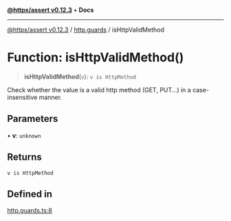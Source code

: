 [**@httpx/assert v0.12.3**](../../README.md) • **Docs**

***

[@httpx/assert v0.12.3](../../README.md) / [http.guards](../README.md) / isHttpValidMethod

# Function: isHttpValidMethod()

> **isHttpValidMethod**(`v`): `v is HttpMethod`

Check whether the value is a valid http method (GET, PUT...) in
a case-insensitive manner.

## Parameters

• **v**: `unknown`

## Returns

`v is HttpMethod`

## Defined in

[http.guards.ts:8](https://github.com/belgattitude/httpx/blob/74dc9cd764aa64a9b1889ffb70a7f65e9435af37/packages/assert/src/http.guards.ts#L8)
